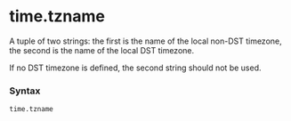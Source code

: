 # time.tzname

A tuple of two strings: the first is the name of the local non-DST timezone, the second is the name of the local DST timezone.

If no DST timezone is defined, the second string should not be used.

### Syntax

```python
time.tzname
```